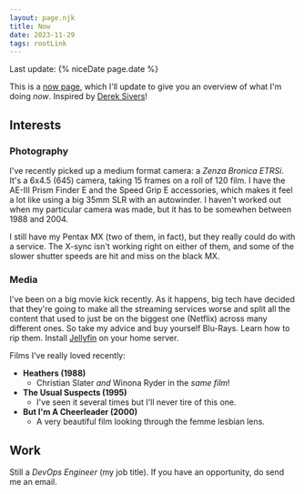 ```yaml
---
layout: page.njk
title: Now
date: 2023-11-29
tags: rootLink
---
```


Last update: {% niceDate page.date %}

This is a [now page][1], which I'll update to give you an overview of what I'm
doing _now_. Inspired by [Derek Sivers][2]!

## Interests

### Photography

I've recently picked up a medium format camera: a _Zenza Bronica
ETRSi_. It's a 6x4.5 (645) camera, taking 15 frames on a roll of 120 film. I
have the AE-III Prism Finder E and the Speed Grip E accessories, which makes
it feel a lot like using a big 35mm SLR with an autowinder. I haven't worked
out when my particular camera was made, but it has to be somewhen between 1988
and 2004.

I still have my Pentax MX (two of them, in fact), but they really could do with
a service. The X-sync isn't working right on either of them, and some of the
slower shutter speeds are hit and miss on the black MX.

### Media

I've been on a big movie kick recently. As it happens, big tech have decided
that they're going to make all the streaming services worse and split all the
content that used to just be on the biggest one (Netflix) across many different
ones. So take my advice and buy yourself Blu-Rays. Learn how to rip them.
Install [Jellyfin](https://jellyfin.org/) on your home server.

Films I've really loved recently:

- **Heathers (1988)**
  - Christian Slater _and_ Winona Ryder in the _same film_!
- **The Usual Suspects (1995)**
  - I've seen it several times but I'll never tire of this one.
- **But I'm A Cheerleader (2000)**
  - A very beautiful film looking through the femme lesbian lens.

## Work

Still a _DevOps Engineer_ (my job title). If you have an opportunity, do send
me an email.

[1]: https://nownownow.com/about
[2]: https://sive.rs/nowff
